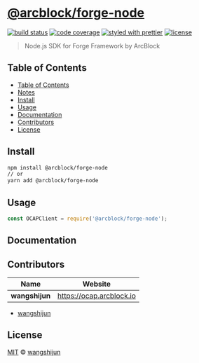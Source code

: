 # [**@arcblock/forge-node**](https://github.com/arcblock/forge-js)

[![build status](https://img.shields.io/travis/ArcBlock/forge-js.svg)](https://travis-ci.org/ArcBlock/forge-js)
[![code coverage](https://img.shields.io/codecov/c/github/ArcBlock/forge-js.svg)](https://codecov.io/gh/ArcBlock/forge-js)
[![styled with prettier](https://img.shields.io/badge/styled_with-prettier-ff69b4.svg)](https://github.com/prettier/prettier)
[![license](https://img.shields.io/github/license/ArcBlock/forge-js.svg)](LICENSE)

> Node.js SDK for Forge Framework by ArcBlock

## Table of Contents

  - [Table of Contents](#table-of-contents)
  - [Notes](#notes)
  - [Install](#install)
  - [Usage](#usage)
  - [Documentation](#documentation)
  - [Contributors](#contributors)
  - [License](#license)


## Install

```sh
npm install @arcblock/forge-node
// or
yarn add @arcblock/forge-node
```


## Usage

```js
const OCAPClient = require('@arcblock/forge-node');

```

## Documentation


## Contributors

| Name           | Website                    |
| -------------- | -------------------------- |
| **wangshijun** | <https://ocap.arcblock.io> |

* [wangshijun](https://github.com/wangshijun)


## License

[MIT](LICENSE) © [wangshijun](https://ocap.arcblock.io)
